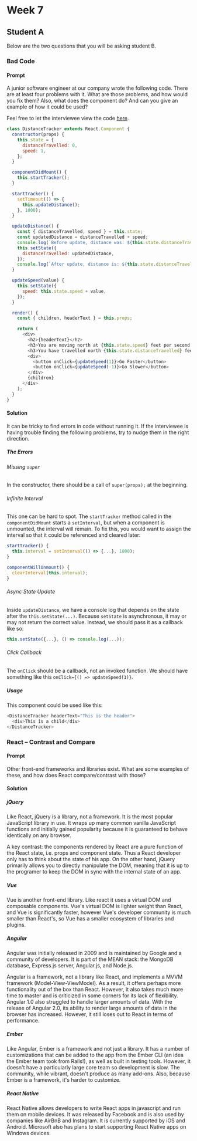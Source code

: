 # Week 7

## Student A

Below are the two questions that you will be asking student B.

### Bad Code

#### Prompt

A junior software engineer at our company wrote the following code.
There are at least four problems with it. What are those problems, and
how would you fix them? Also, what does the component do? And can you
give an example of how it could be used?

Feel free to let the interviewee view the code
[here][distance-code-excerpt].

```js
class DistanceTracker extends React.Component {
  constructor(props) {
    this.state = {
      distanceTravelled: 0,
      speed: 1,
    };
  }

  componentDidMount() {
    this.startTracker();
  }

  startTracker() {
    setTimeout(() => {
      this.updateDistance();
    }, 1000);
  }

  updateDistance() {
    const { distanceTravelled, speed } = this.state;
    const updatedDistance = distanceTravelled + speed;
    console.log(`Before update, distance was: ${this.state.distanceTravelled}`);
    this.setState({
      distanceTravelled: updatedDistance,
    });
    console.log(`After update, distance is: ${this.state.distanceTravelled}`);
  }

  updateSpeed(value) {
    this.setState({
      speed: this.state.speed + value,
    });
  }

  render() {
    const { children, headerText } = this.props;

    return (
      <div>
        <h2>{headerText}</h2>
        <h3>You are moving north at {this.state.speed} feet per second.</h3>
        <h3>You have travelled north {this.state.distanceTravelled} feet so far.</h3>
        <div>
          <button onClick={updateSpeed(1)}>Go Faster</button>
          <button onClick={updateSpeed(-1)}>Go Slower</button>
        </div>
        {children}
      </div>
    );
  }
}
```

#### Solution

It can be tricky to find errors in code without running it. If the
interviewee is having trouble finding the following problems, try to
nudge them in the right direction.

##### The Errors

###### Missing `super`

In the constructor, there should be a call of `super(props);` at the
beginning.

###### Infinite Interval

This one can be hard to spot. The `startTracker` method called in the
`componentDidMount` starts a `setInterval`, but when a component is
unmounted, the interval will remain. To fix this, you would want to
assign the interval so that it could be referenced and cleared later:

```js
startTracker() {
  this.interval = setInterval(() => {...}, 1000);
}

componentWillUnmount() {
  clearInterval(this.interval);
}
```

###### Async State Update

Inside `updateDistance`, we have a console log that depends on the state
after the `this.setState(...)`. Because `setState` is asynchronous, it
may or may not return the correct value. Instead, we should pass it as a
callback like so:

```js
this.setState({...}, () => console.log(...));
```

###### Click Callback

The `onClick` should be a callback, not an invoked function. We should
have something like this `onClick={() => updateSpeed(1)}`.

##### Usage

This component could be used like this:

```js
<DistanceTracker headerText="This is the header">
  <div>This is a child</div>
</DistanceTracker>
```

[distance-code-excerpt]: '../../code-excerpts/distance-tracker.md';

### React – Contrast and Compare

#### Prompt

Other front-end frameworks and libraries exist. What are some examples
of these, and how does React compare/contrast with those?

#### Solution

##### jQuery

Like React, jQuery is a library, not a framework. It is the most popular
JavaScript library in use. It wraps up many common vanilla JavaScript
functions and initially gained popularity because it is guaranteed to
behave identically on any browser.

A key contrast: the components rendered by React are a pure function of
the React state, i.e. props and component state. Thus a React developer
only has to think about the state of his app. On the other hand, jQuery
primarily allows you to directly manipulate the DOM, meaning that it is
up to the programer to keep the DOM in sync with the internal state of
an app.

##### Vue

Vue is another front-end library. Like react it uses a virtual DOM and
composable components. Vue's virtual DOM is lighter weight than React,
and Vue is significantly faster, however Vue's developer community is
much smaller than React's, so Vue has a smaller ecosystem of libraries
and plugins.

##### Angular

Angular was initially released in 2009 and is maintained by Google and a
community of developers. It is part of the MEAN stack: the MongoDB
database, Express.js server, Angular.js, and Node.js.

Angular is a framework, not a library like React, and implements a MVVM
framework (Model-View-ViewModel). As a result, it offers perhaps more
functionality out of the box than React. However, it also takes much
more time to master and is criticized in some corners for its lack of
flexibility. Angular 1.0 also struggled to handle larger amounts of
data. With the release of Angular 2.0, its ability to render large
amounts of data in the browser has increased. However, it still loses
out to React in terms of performance.

##### Ember

Like Angular, Ember is a framework and not just a library. It has a
number of customizations that can be added to the app from the Ember CLI
(an idea the Ember team took from Rails!), as well as built in testing
tools. However, it doesn't have a particularly large core team so
development is slow. The community, while vibrant, doesn't produce as
many add-ons. Also, because Ember is a framework, it's harder to
customize.

##### React Native

React Native allows developers to write React apps in javascript and run
them on mobile devices. It was released by Facebook and is also used by
companies like AirBnB and Instagram. It is currently supported by iOS
and Android. Microsoft also has plans to start supporting React Native
apps on Windows devices.
